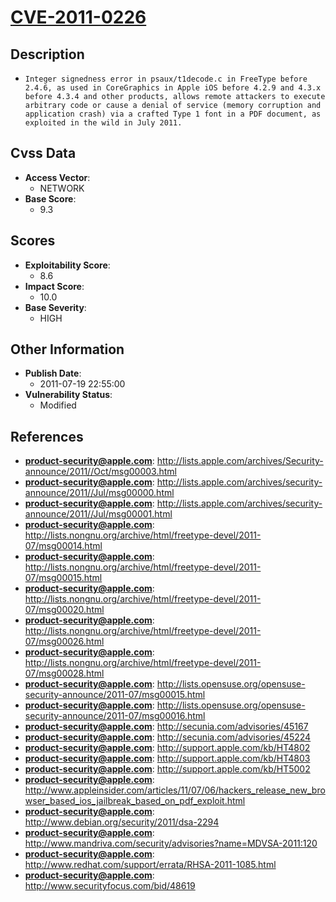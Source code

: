 
# [CVE-2011-0226](https://cve.mitre.org/cgi-bin/cvename.cgi?name=CVE-2011-0226)

## Description

- `Integer signedness error in psaux/t1decode.c in FreeType before 2.4.6, as used in CoreGraphics in Apple iOS before 4.2.9 and 4.3.x before 4.3.4 and other products, allows remote attackers to execute arbitrary code or cause a denial of service (memory corruption and application crash) via a crafted Type 1 font in a PDF document, as exploited in the wild in July 2011.`

## Cvss Data

- **Access Vector**:
  - NETWORK
- **Base Score**:
  - 9.3

## Scores

- **Exploitability Score**:
  - 8.6
- **Impact Score**:
  - 10.0
- **Base Severity**:
  - HIGH

## Other Information

- **Publish Date**:
  - 2011-07-19 22:55:00
- **Vulnerability Status**:
  - Modified

## References

- **product-security@apple.com**: http://lists.apple.com/archives/Security-announce/2011//Oct/msg00003.html
- **product-security@apple.com**: http://lists.apple.com/archives/security-announce/2011//Jul/msg00000.html
- **product-security@apple.com**: http://lists.apple.com/archives/security-announce/2011//Jul/msg00001.html
- **product-security@apple.com**: http://lists.nongnu.org/archive/html/freetype-devel/2011-07/msg00014.html
- **product-security@apple.com**: http://lists.nongnu.org/archive/html/freetype-devel/2011-07/msg00015.html
- **product-security@apple.com**: http://lists.nongnu.org/archive/html/freetype-devel/2011-07/msg00020.html
- **product-security@apple.com**: http://lists.nongnu.org/archive/html/freetype-devel/2011-07/msg00026.html
- **product-security@apple.com**: http://lists.nongnu.org/archive/html/freetype-devel/2011-07/msg00028.html
- **product-security@apple.com**: http://lists.opensuse.org/opensuse-security-announce/2011-07/msg00015.html
- **product-security@apple.com**: http://lists.opensuse.org/opensuse-security-announce/2011-07/msg00016.html
- **product-security@apple.com**: http://secunia.com/advisories/45167
- **product-security@apple.com**: http://secunia.com/advisories/45224
- **product-security@apple.com**: http://support.apple.com/kb/HT4802
- **product-security@apple.com**: http://support.apple.com/kb/HT4803
- **product-security@apple.com**: http://support.apple.com/kb/HT5002
- **product-security@apple.com**: http://www.appleinsider.com/articles/11/07/06/hackers_release_new_browser_based_ios_jailbreak_based_on_pdf_exploit.html
- **product-security@apple.com**: http://www.debian.org/security/2011/dsa-2294
- **product-security@apple.com**: http://www.mandriva.com/security/advisories?name=MDVSA-2011:120
- **product-security@apple.com**: http://www.redhat.com/support/errata/RHSA-2011-1085.html
- **product-security@apple.com**: http://www.securityfocus.com/bid/48619
